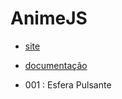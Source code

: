 # AnimeJS
- [site](https://animejs.com/)
- [documentação](https://animejs.com/documentation/)

- 001 : Esfera Pulsante

